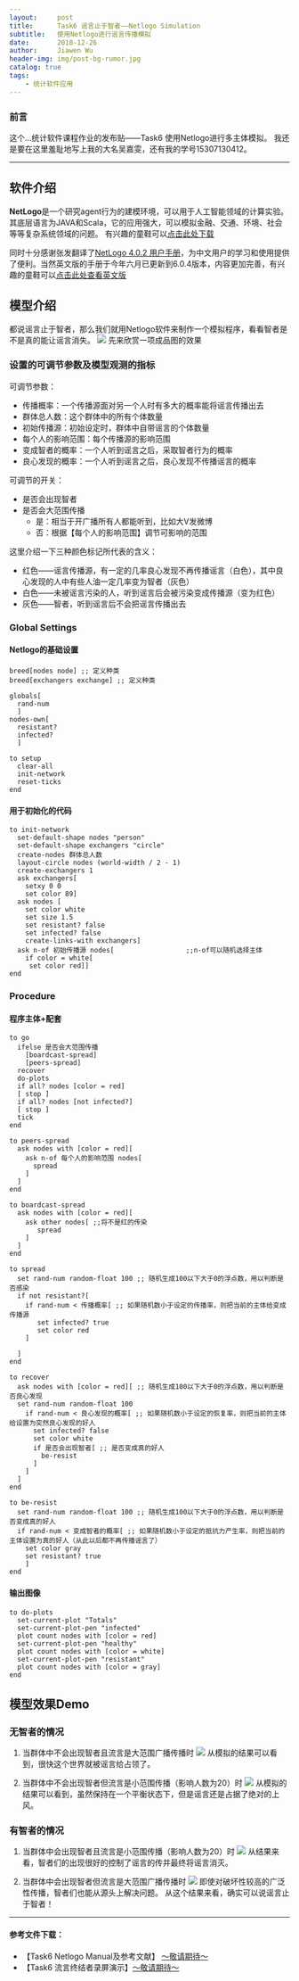 ```yaml
---
layout:     post
title:      Task6 谣言止于智者——Netlogo Simulation
subtitle:   使用Netlogo进行谣言传播模拟
date:       2018-12-26
author:     Jiawen Wu
header-img: img/post-bg-rumor.jpg
catalog: true
tags:
    - 统计软件应用
---
```


### 前言
这个...统计软件课程作业的发布贴——Task6 使用Netlogo进行多主体模拟。
我还是要在这里羞耻地写上我的大名吴嘉雯，还有我的学号15307130412。
***	

## 软件介绍

**NetLogo**是一个研究agent行为的建模环境，可以用于人工智能领域的计算实验。其底层语言为JAVA和Scala，它的应用强大，可以模拟金融、交通、环境、社会等等复杂系统领域的问题。
有兴趣的童鞋可以<a href="http://ccl.northwestern.edu/netlogo/" >点击此处下载</a>

同时十分感谢张发翻译了<a href="http://ccl.northwestern.edu/netlogo/4.0.4/docs/NetLogo_manual_chinese.pdf" >NetLogo 4.0.2 用户手册</a>，为中文用户的学习和使用提供了便利。当然英文版的手册于今年六月已更新到6.0.4版本，内容更加完善，有兴趣的童鞋可以<a href="http://ccl.northwestern.edu/netlogo/docs/" >点击此处查看英文版</a>


## 模型介绍

都说谣言止于智者，那么我们就用Netlogo软件来制作一个模拟程序，看看智者是不是真的能让谣言消失。
![](https://ws4.sinaimg.cn/large/006tNbRwly1fyj1hj8usrj30rz0hqwl9.jpg)
先来欣赏一项成品图的效果

### 设置的可调节参数及模型观测的指标

可调节参数：
- 传播概率：一个传播源面对另一个人时有多大的概率能将谣言传播出去
- 群体总人数：这个群体中的所有个体数量
- 初始传播源：初始设定时，群体中自带谣言的个体数量
- 每个人的影响范围：每个传播源的影响范围
- 变成智者的概率：一个人听到谣言之后，采取智者行为的概率
- 良心发现的概率：一个人听到谣言之后，良心发现不传播谣言的概率

可调节的开关：
- 是否会出现智者
- 是否会大范围传播
    - 是：相当于开广播所有人都能听到，比如大V发微博
    - 否：根据【每个人的影响范围】调节可影响的范围

这里介绍一下三种颜色标记所代表的含义：
- 红色——谣言传播源，有一定的几率良心发现不再传播谣言（白色），其中良心发现的人中有些人油一定几率变为智者（灰色）
- 白色——未被谣言污染的人，听到谣言后会被污染变成传播源（变为红色）
- 灰色——智者，听到谣言后不会把谣言传播出去

### Global Settings
#### Netlogo的基础设置
```
breed[nodes node] ;; 定义种类
breed[exchangers exchange] ;; 定义种类

globals[
  rand-num
  ]
nodes-own[
  resistant?
  infected?
  ]

to setup
  clear-all
  init-network
  reset-ticks
end
```
#### 用于初始化的代码
```
to init-network
  set-default-shape nodes "person"
  set-default-shape exchangers "circle"
  create-nodes 群体总人数
  layout-circle nodes (world-width / 2 - 1)
  create-exchangers 1
  ask exchangers[
    setxy 0 0
    set color 89]
  ask nodes [
    set color white
    set size 1.5
    set resistant? false
    set infected? false
    create-links-with exchangers]
  ask n-of 初始传播源 nodes[                  ;;n-of可以随机选择主体
    if color = white[
     set color red]]
end
```
### Procedure
#### 程序主体+配套
```
to go
  ifelse 是否会大范围传播
    [boardcast-spread]
    [peers-spread]
  recover
  do-plots
  if all? nodes [color = red]
  [ stop ]
  if all? nodes [not infected?]
  [ stop ]
  tick
end

to peers-spread
  ask nodes with [color = red][
    ask n-of 每个人的影响范围 nodes[
      spread
    ]
  ]
end

to boardcast-spread
  ask nodes with [color = red][
    ask other nodes[ ;;将不是红的传染
       spread
    ]
  ]
end

to spread
  set rand-num random-float 100 ;; 随机生成100以下大于0的浮点数，用以判断是否感染
  if not resistant?[
    if rand-num < 传播概率[ ;; 如果随机数小于设定的传播率，则把当前的主体给变成传播源
       set infected? true
       set color red
    ]
    
  ]
end

to recover
  ask nodes with [color = red][ ;; 随机生成100以下大于0的浮点数，用以判断是否良心发现
  set rand-num random-float 100
    if rand-num < 良心发现的概率[ ;; 如果随机数小于设定的恢复率，则把当前的主体给设置为突然良心发现的好人
      set infected? false
      set color white
      if 是否会出现智者[ ;; 是否变成真的好人
        be-resist
      ]
    ]
  ]
end

to be-resist
  set rand-num random-float 100 ;; 随机生成100以下大于0的浮点数，用以判断是否变成真的好人
  if rand-num < 变成智者的概率[ ;; 如果随机数小于设定的抵抗力产生率，则把当前的主体设置为真的好人（从此以后都不再传播谣言了）
    set color gray
    set resistant? true
    ]
end
```
#### 输出图像
```
to do-plots
  set-current-plot "Totals"
  set-current-plot-pen "infected"
  plot count nodes with [color = red]
  set-current-plot-pen "healthy"
  plot count nodes with [color = white]
  set-current-plot-pen "resistant"
  plot count nodes with [color = gray]
end
```

## 模型效果Demo
### 无智者的情况
1. 当群体中不会出现智者且流言是大范围广播传播时
![](https://ws4.sinaimg.cn/large/006tNbRwly1fyj2z1iz4vg30rk0h6e89.gif)
从模拟的结果可以看到，很快这个世界就被谣言给占领了。

2. 当群体中不会出现智者但流言是小范围传播（影响人数为20）时
![](https://ws3.sinaimg.cn/large/006tNbRwly1fyj30bq857g30rk0h6kk2.gif)
从模拟的结果可以看到，虽然保持在一个平衡状态下，但是谣言还是占据了绝对的上风。

### 有智者的情况
1. 当群体中会出现智者且流言是小范围传播（影响人数为20）时
![](https://ws2.sinaimg.cn/large/006tNbRwly1fyj3k8mihbg30rk0h6kjz.gif)
从结果来看，智者们的出现很好的控制了谣言的传并最终将谣言消灭。

2. 当群体中会出现智者但流言是大范围广播传播时
![](https://ws4.sinaimg.cn/large/006tNbRwly1fyj3l3e8awg30rk0h6b2o.gif)
即使对破坏性较高的广泛性传播，智者们也能从源头上解决问题。
从这个结果来看，确实可以说谣言止于智者！
***

#### 参考文件下载：
- 【Task6 Netlogo Manual及参考文献】
<a href="" >～敬请期待～</a>
- 【Task6 流言终结者录屏演示】<a href="" >～敬请期待～</a>

